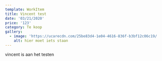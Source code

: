 ```yaml
---
template: WorkItem
title: Vincent test
date: '03/21/2020'
price: '123'
category: Te koop
gallery:
  - image: 'https://ucarecdn.com/25be83d4-1e04-4616-836f-b3bf12c06c19/'
    alt: hier moet iets staan
---
```


vincent is aan het testen
